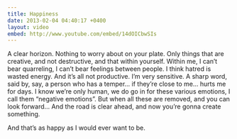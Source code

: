 ```yaml
---
title: Happiness
date: 2013-02-04 04:40:17 +0400
layout: video
embed: http://www.youtube.com/embed/14dOICbwSIs
---
```

A clear horizon. Nothing to worry about on your plate. Only things that are creative, and not destructive, and that within yourself. Within me, I can’t bear quarreling, I can’t bear feelings between people. I think hatred is wasted energy. And it’s all not productive. I’m very sensitive. A sharp word, said by, say, a person who has a temper… if they’re close to me… hurts me for days. I know we’re only human, we do go in for these various emotions, I call them “negative emotions”. But when all these are removed, and you can look forward… And the road is clear ahead, and now you’re gonna create something.

And that’s as happy as I would ever want to be.